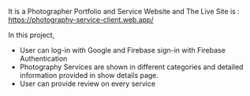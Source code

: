 It is a Photographer Portfolio and Service Website and The Live Site is : https://photography-service-client.web.app/

In this project,
- User can log-in with Google and Firebase sign-in with Firebase Authentication
- Photography Services are shown in different categories and detailed information provided in show details page.
- User can provide review on every service
